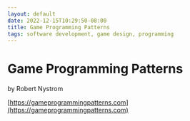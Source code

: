 ```yaml
---
layout: default
date: 2022-12-15T10:29:50-08:00
title: Game Programming Patterns
tags: software development, game design, programming
---
```


# Game Programming Patterns

by Robert Nystrom

[https://gameprogrammingpatterns.com](https://gameprogrammingpatterns.com)